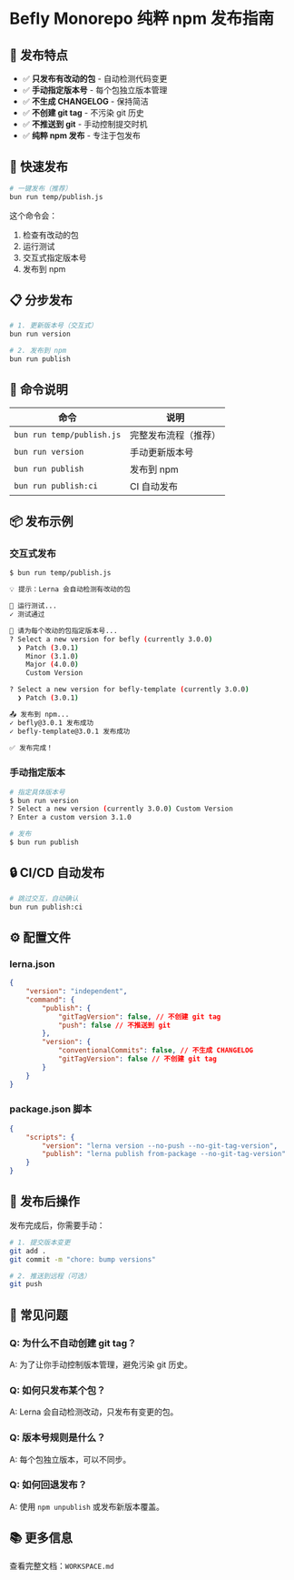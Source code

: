 # Befly Monorepo 纯粹 npm 发布指南

## 🎯 发布特点

-   ✅ **只发布有改动的包** - 自动检测代码变更
-   ✅ **手动指定版本号** - 每个包独立版本管理
-   ✅ **不生成 CHANGELOG** - 保持简洁
-   ✅ **不创建 git tag** - 不污染 git 历史
-   ✅ **不推送到 git** - 手动控制提交时机
-   ✅ **纯粹 npm 发布** - 专注于包发布

## 🚀 快速发布

```bash
# 一键发布（推荐）
bun run temp/publish.js
```

这个命令会：

1. 检查有改动的包
2. 运行测试
3. 交互式指定版本号
4. 发布到 npm

## 📋 分步发布

```bash
# 1. 更新版本号（交互式）
bun run version

# 2. 发布到 npm
bun run publish
```

## 🔧 命令说明

| 命令                      | 说明                 |
| ------------------------- | -------------------- |
| `bun run temp/publish.js` | 完整发布流程（推荐） |
| `bun run version`         | 手动更新版本号       |
| `bun run publish`         | 发布到 npm           |
| `bun run publish:ci`      | CI 自动发布          |

## 📦 发布示例

### 交互式发布

```bash
$ bun run temp/publish.js

💡 提示：Lerna 会自动检测有改动的包

🧪 运行测试...
✓ 测试通过

📝 请为每个改动的包指定版本号...
? Select a new version for befly (currently 3.0.0)
  ❯ Patch (3.0.1)
    Minor (3.1.0)
    Major (4.0.0)
    Custom Version

? Select a new version for befly-template (currently 3.0.0)
  ❯ Patch (3.0.1)

📤 发布到 npm...
✓ befly@3.0.1 发布成功
✓ befly-template@3.0.1 发布成功

✅ 发布完成！
```

### 手动指定版本

```bash
# 指定具体版本号
$ bun run version
? Select a new version (currently 3.0.0) Custom Version
? Enter a custom version 3.1.0

# 发布
$ bun run publish
```

## 🔒 CI/CD 自动发布

```bash
# 跳过交互，自动确认
bun run publish:ci
```

## ⚙️ 配置文件

### lerna.json

```json
{
    "version": "independent",
    "command": {
        "publish": {
            "gitTagVersion": false, // 不创建 git tag
            "push": false // 不推送到 git
        },
        "version": {
            "conventionalCommits": false, // 不生成 CHANGELOG
            "gitTagVersion": false // 不创建 git tag
        }
    }
}
```

### package.json 脚本

```json
{
    "scripts": {
        "version": "lerna version --no-push --no-git-tag-version",
        "publish": "lerna publish from-package --no-git-tag-version"
    }
}
```

## 📝 发布后操作

发布完成后，你需要手动：

```bash
# 1. 提交版本变更
git add .
git commit -m "chore: bump versions"

# 2. 推送到远程（可选）
git push
```

## 🤔 常见问题

### Q: 为什么不自动创建 git tag？

A: 为了让你手动控制版本管理，避免污染 git 历史。

### Q: 如何只发布某个包？

A: Lerna 会自动检测改动，只发布有变更的包。

### Q: 版本号规则是什么？

A: 每个包独立版本，可以不同步。

### Q: 如何回退发布？

A: 使用 `npm unpublish` 或发布新版本覆盖。

## 📚 更多信息

查看完整文档：`WORKSPACE.md`
